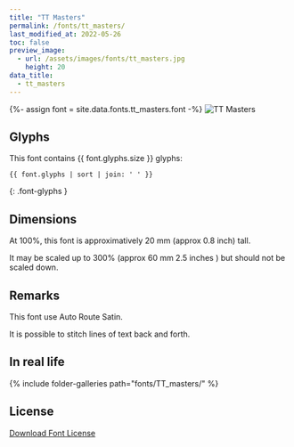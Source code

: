 ```yaml
---
title: "TT Masters"
permalink: /fonts/tt_masters/
last_modified_at: 2022-05-26
toc: false
preview_image:
  - url: /assets/images/fonts/tt_masters.jpg
    height: 20
data_title:
  - tt_masters
---
```

{%- assign font = site.data.fonts.tt_masters.font -%}
![TT Masters](/assets/images/fonts/tt_masters.jpg)

## Glyphs

This font contains  {{ font.glyphs.size }} glyphs:

```
{{ font.glyphs | sort | join: ' ' }}
```
{: .font-glyphs }

## Dimensions

At 100%, this font is approximatively 20 mm (approx 0.8 inch) tall.

It may be scaled up to  300% (approx 60 mm 2.5 inches ) but should not be scaled down.

## Remarks

This font use Auto Route Satin.

It is possible to stitch lines of text back and forth.

## In real life 

{% include folder-galleries path="fonts/TT_masters/" %}

## License

[Download Font License](https://github.com/inkstitch/inkstitch/tree/main/fonts/tt_masters/LICENSE)
